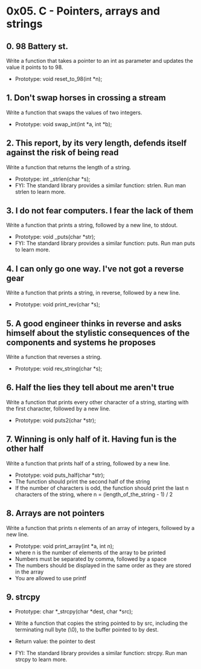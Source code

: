 # 0x05. C - Pointers, arrays and strings


## 0. 98 Battery st.

Write a function that takes a pointer to an int as parameter and updates the value it points to to 98.

- Prototype: void reset_to_98(int *n);



## 1. Don't swap horses in crossing a stream

Write a function that swaps the values of two integers.

- Prototype: void swap_int(int *a, int *b);


## 2. This report, by its very length, defends itself against the risk of being read

Write a function that returns the length of a string.

- Prototype: int _strlen(char *s);
- FYI: The standard library provides a similar function: strlen. Run man strlen to learn more.

## 3. I do not fear computers. I fear the lack of them

Write a function that prints a string, followed by a new line, to stdout.

- Prototype: void _puts(char *str);
- FYI: The standard library provides a similar function: puts. Run man puts to learn more.

## 4. I can only go one way. I've not got a reverse gear
Write a function that prints a string, in reverse, followed by a new line.

- Prototype: void print_rev(char *s);


## 5. A good engineer thinks in reverse and asks himself about the stylistic consequences of the components and systems he proposes

Write a function that reverses a string.

- Prototype: void rev_string(char *s);

## 6. Half the lies they tell about me aren't true

Write a function that prints every other character of a string, starting with the first character, followed by a new line.

- Prototype: void puts2(char *str);


## 7. Winning is only half of it. Having fun is the other half

Write a function that prints half of a string, followed by a new line.

- Prototype: void puts_half(char *str);
- The function should print the second half of the string
- If the number of characters is odd, the function should print the last n characters of the string, where n = (length_of_the_string - 1) / 2

## 8. Arrays are not pointers
Write a function that prints n elements of an array of integers, followed by a new line.

- Prototype: void print_array(int *a, int n);
- where n is the number of elements of the array to be printed
- Numbers must be separated by comma, followed by a space
- The numbers should be displayed in the same order as they are stored in the array
- You are allowed to use printf

## 9. strcpy

- Prototype: char *_strcpy(char *dest, char *src);
- Write a function that copies the string pointed to by src, including the terminating null byte (\0), to the buffer pointed to by dest.

- Return value: the pointer to dest
- FYI: The standard library provides a similar function: strcpy. Run man strcpy to learn more.